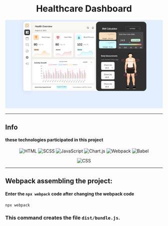 <!-- MARKDOWN 14/05/2024 -->

<div align=center>

# Healthcare Dashboard

<img src="./.github/banner.png">

</div>

--- 

## Info

#### these technologies participated in this project

<div align="center">

![HTML](https://img.shields.io/badge/HTML-E34F26?style=for-the-badge&logo=html5&logoColor=white)
![SCSS](https://img.shields.io/badge/SCSS-CC6699?style=for-the-badge&logo=sass&logoColor=white)
![JavaScript](https://img.shields.io/badge/JavaScript-F7DF1E?style=for-the-badge&logo=javascript&logoColor=black)
![Chart.js](https://img.shields.io/badge/Chart.js-FF6384?style=for-the-badge&logo=chart.js&logoColor=white)
![Webpack](https://img.shields.io/badge/Webpack-8DD6F9?style=for-the-badge&logo=webpack&logoColor=blue)
![Babel](https://img.shields.io/badge/Babel-F9DC3E?style=for-the-badge&logo=babel&logoColor=black)

![CSS](https://img.shields.io/badge/NoCSS-1572B6?style=for-the-badge&logo=css3&logoColor=white)

</div>

---

## Webpack assembling the project:

#### Enter the `npx webpack` code after changing the webpack code

```bash
npx webpack
```

### This command creates the file `dist/bundle.js`.
